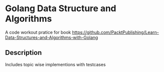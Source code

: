 # Golang Data Structure and Algorithms
A code workout pratice for book
https://github.com/PacktPublishing/Learn-Data-Structures-and-Algorithms-with-Golang

## Description
Includes topic wise implementions with testcases


